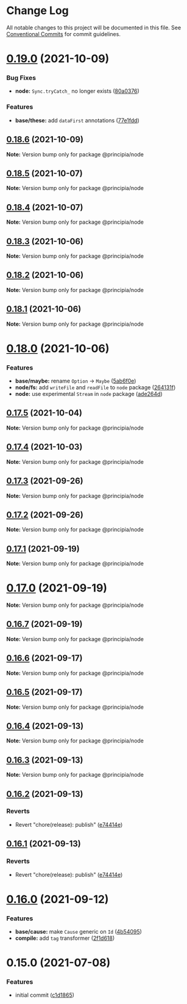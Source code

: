 # Change Log

All notable changes to this project will be documented in this file.
See [Conventional Commits](https://conventionalcommits.org) for commit guidelines.

# [0.19.0](https://github.com/0x706b/principia.ts/compare/@principia/node@0.18.6...@principia/node@0.19.0) (2021-10-09)


### Bug Fixes

* **node:** `Sync.tryCatch_` no longer exists ([80a0376](https://github.com/0x706b/principia.ts/commit/80a037691fa1a3b903724cd76e2837e2aab08c52))


### Features

* **base/these:** add `dataFirst` annotations ([77e1fdd](https://github.com/0x706b/principia.ts/commit/77e1fdda4d4d4e7a2542bde78655589597441d50))





## [0.18.6](https://github.com/0x706b/principia.ts/compare/@principia/node@0.18.5...@principia/node@0.18.6) (2021-10-09)

**Note:** Version bump only for package @principia/node





## [0.18.5](https://github.com/0x706b/principia.ts/compare/@principia/node@0.18.4...@principia/node@0.18.5) (2021-10-07)

**Note:** Version bump only for package @principia/node





## [0.18.4](https://github.com/0x706b/principia.ts/compare/@principia/node@0.18.3...@principia/node@0.18.4) (2021-10-07)

**Note:** Version bump only for package @principia/node





## [0.18.3](https://github.com/0x706b/principia.ts/compare/@principia/node@0.18.2...@principia/node@0.18.3) (2021-10-06)

**Note:** Version bump only for package @principia/node





## [0.18.2](https://github.com/0x706b/principia.ts/compare/@principia/node@0.18.1...@principia/node@0.18.2) (2021-10-06)

**Note:** Version bump only for package @principia/node





## [0.18.1](https://github.com/0x706b/principia.ts/compare/@principia/node@0.18.0...@principia/node@0.18.1) (2021-10-06)

**Note:** Version bump only for package @principia/node





# [0.18.0](https://github.com/0x706b/principia.ts/compare/@principia/node@0.17.5...@principia/node@0.18.0) (2021-10-06)


### Features

* **base/maybe:** rename `Option` -> `Maybe` ([5ab6f0e](https://github.com/0x706b/principia.ts/commit/5ab6f0ee8b8ba03bc839dead064498d018667ebb))
* **node/fs:** add `writeFile` and `readFile` to `node` package ([264131f](https://github.com/0x706b/principia.ts/commit/264131f071b9958c77a1516de03be7f8b696809d))
* **node:** use experimental `Stream` in `node` package ([ade264d](https://github.com/0x706b/principia.ts/commit/ade264d3a13df7855a977535121c8f29cb2ab3b5))





## [0.17.5](https://github.com/0x706b/principia.ts/compare/@principia/node@0.17.4...@principia/node@0.17.5) (2021-10-04)

**Note:** Version bump only for package @principia/node





## [0.17.4](https://github.com/0x706b/principia.ts/compare/@principia/node@0.17.3...@principia/node@0.17.4) (2021-10-03)

**Note:** Version bump only for package @principia/node





## [0.17.3](https://github.com/0x706b/principia.ts/compare/@principia/node@0.17.2...@principia/node@0.17.3) (2021-09-26)

**Note:** Version bump only for package @principia/node





## [0.17.2](https://github.com/0x706b/principia.ts/compare/@principia/node@0.17.1...@principia/node@0.17.2) (2021-09-26)

**Note:** Version bump only for package @principia/node





## [0.17.1](https://github.com/0x706b/principia.ts/compare/@principia/node@0.17.0...@principia/node@0.17.1) (2021-09-19)

**Note:** Version bump only for package @principia/node





# [0.17.0](https://github.com/0x706b/principia.ts/compare/@principia/node@0.16.7...@principia/node@0.17.0) (2021-09-19)

**Note:** Version bump only for package @principia/node





## [0.16.7](https://github.com/0x706b/principia.ts/compare/@principia/node@0.16.6...@principia/node@0.16.7) (2021-09-19)

**Note:** Version bump only for package @principia/node





## [0.16.6](https://github.com/0x706b/principia.ts/compare/@principia/node@0.16.5...@principia/node@0.16.6) (2021-09-17)

**Note:** Version bump only for package @principia/node





## [0.16.5](https://github.com/0x706b/principia.ts/compare/@principia/node@0.16.4...@principia/node@0.16.5) (2021-09-17)

**Note:** Version bump only for package @principia/node





## [0.16.4](https://github.com/0x706b/principia.ts/compare/@principia/node@0.16.3...@principia/node@0.16.4) (2021-09-13)

**Note:** Version bump only for package @principia/node





## [0.16.3](https://github.com/0x706b/principia.ts/compare/@principia/node@0.16.2...@principia/node@0.16.3) (2021-09-13)

**Note:** Version bump only for package @principia/node





## [0.16.2](https://github.com/0x706b/principia.ts/compare/@principia/node@0.16.1...@principia/node@0.16.2) (2021-09-13)


### Reverts

* Revert "chore(release): publish" ([e74414e](https://github.com/0x706b/principia.ts/commit/e74414effa51392092770ecd542b55608dbb1201))





## [0.16.1](https://github.com/0x706b/principia.ts/compare/@principia/node@0.16.1...@principia/node@0.16.1) (2021-09-13)


### Reverts

* Revert "chore(release): publish" ([e74414e](https://github.com/0x706b/principia.ts/commit/e74414effa51392092770ecd542b55608dbb1201))





# [0.16.0](https://github.com/0x706b/principia.ts/compare/@principia/node@0.15.0...@principia/node@0.16.0) (2021-09-12)


### Features

* **base/cause:** make `Cause` generic on `Id` ([4b54095](https://github.com/0x706b/principia.ts/commit/4b5409595ffb7554c64a2982124258f44f4104e2))
* **compile:** add `tag` transformer ([2f1d618](https://github.com/0x706b/principia.ts/commit/2f1d6186a69804b169d7dc2eb96346d612fd3582))





# 0.15.0 (2021-07-08)


### Features

* initial commit ([c1d1865](https://github.com/0x706b/principia.ts/commit/c1d1865d93b8c7762c4cdfa912360f467c0bae02))

